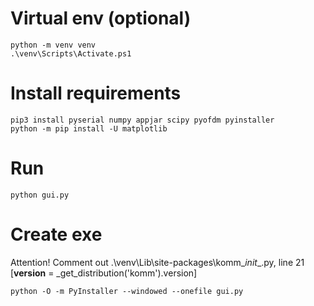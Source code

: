 # Virtual env (optional)
```shell
python -m venv venv
.\venv\Scripts\Activate.ps1
```

# Install requirements
```shell
pip3 install pyserial numpy appjar scipy pyofdm pyinstaller
python -m pip install -U matplotlib
```

# Run
```shell
python gui.py
```

# Create exe
Attention!
Comment out .\venv\Lib\site-packages\komm\__init__.py, line 21 [__version__ = _get_distribution('komm').version]

```shell
python -O -m PyInstaller --windowed --onefile gui.py
```
